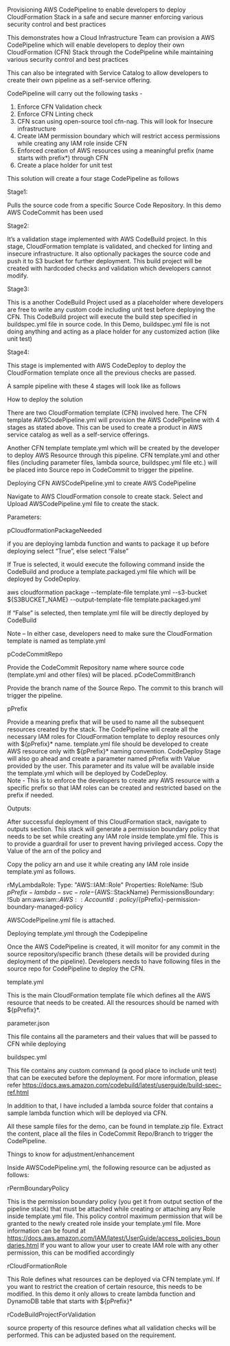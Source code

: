 # 

Provisioning AWS CodePipeline to enable developers to deploy CloudFormation Stack in a safe and secure manner enforcing various security control and best practices



This demonstrates how a Cloud Infrastructure Team can provision a AWS CodePipeline which will enable developers to deploy their own CloudFormation (CFN) Stack through the CodePipeline while maintaining various security control and best practices 

This can also be integrated with Service Catalog to allow developers to create their own pipeline as a self-service offering.  

CodePipeline will carry out the following tasks - 

1.	Enforce CFN Validation check
2.	Enforce CFN Linting check
3.	CFN scan using open-source tool cfn-nag. This will look for Insecure infrastructure
4.	Create IAM permission boundary which will restrict access permissions while creating any IAM role inside CFN
5.	Enforced creation of AWS resources using a meaningful prefix (name starts with prefix*) through CFN
6.	Create a place holder for unit test



This solution will create a four stage CodePipeline as follows 

Stage1: 

Pulls the source code from a specific Source Code Repository. In this demo AWS CodeCommit has been used 

Stage2: 

It’s a validation stage implemented with AWS CodeBuild project. In this stage, CloudFormation template is validated, and checked for linting and insecure infrastructure. It also optionally packages the source code and push it to S3 bucket for further deployment. This build project will be created with hardcoded checks and validation which developers cannot modify. 

Stage3:

This is a another CodeBuild Project used as a placeholder where developers are free to write any custom code including unit test before deploying the CFN. This CodeBuild project will execute the build step specified in buildspec.yml file in source code. In this Demo, buildspec.yml file is not doing anything and acting as a place holder for any customized action (like unit test) 

Stage4:

This stage is implemented with AWS CodeDeploy to deploy the CloudFormation template once all the previous checks are passed. 


A sample pipeline with these 4 stages will look like as follows


 

How to deploy the solution

There are two CloudFormation template (CFN) involved here. The CFN template AWSCodePipeline.yml will provision the AWS CodePipeline with 4 stages as stated above. 
This can be used to create a product in AWS service catalog as well as a self-service offerings.

Another CFN template template.yml which will be created by the developer to deploy AWS Resource through this pipeline. CFN template.yml and other files (including parameter files, lambda source, buildspec.yml file etc.) will be placed into Source repo in CodeCommit to trigger the pipeline. 

Deploying CFN AWSCodePipeline.yml to create AWS CodePipeline

Navigate to AWS CloudFormation console to create stack. Select and Upload AWSCodePipeline.yml file to create the stack.  

Parameters:

pCloudformationPackageNeeded 

if you are deploying lambda function and wants to package it up before deploying select “True”, else select “False”

If True is selected, it would execute the following command inside the CodeBuild and produce a template.packaged.yml file which will be deployed by CodeDeploy.

aws cloudformation package --template-file template.yml --s3-bucket     ${S3BUCKET_NAME} --output-template-file template.packaged.yml

If “False” is selected, then template.yml file will be directly deployed by CodeBuild

Note – In either case, developers need to make sure the CloudFormation template is named as template.yml 


pCodeCommitRepo

Provide the CodeCommit Repository name where source code (template.yml and other files) will be placed.
pCodeCommitBranch

Provide the branch name of the Source Repo. The commit to this branch will trigger the pipeline.

pPrefix

Provide a meaning prefix that will be used to name all the subsequent resources created by the stack. The CodePipeline will create all the necessary IAM roles for CloudFormation template to deploy resources only with ${pPrefix}* name. template.yml file should be developed to create AWS resource only with ${pPrefix}* naming convention.  CodeDeploy Stage will also go ahead and create a parameter named pPrefix with Value provided by the user.  This parameter and its value will be available inside the template.yml which will be deployed by CodeDeploy.  
Note - This is to enforce the developers to create any AWS resource with a specific prefix so that IAM roles can be created and restricted based on the prefix if needed. 


 


Outputs:

After successful deployment of this CloudFormation stack, navigate to outputs section. This stack will generate a permission boundary policy that needs to be set while creating any IAM role inside template.yml file. This is to provide a guardrail for user to prevent having privileged access. Copy the Value of the arn of the policy and   

 




Copy the policy arn and use it while creating any IAM role inside template.yml as follows.

  rMyLambdaRole:
    Type: "AWS::IAM::Role"
    Properties:
      RoleName: !Sub ${pPrefix}-lambda-svc-role-${AWS::StackName}
      PermissionsBoundary: !Sub arn:aws:iam::${AWS::AccountId}:policy/${pPrefix}-permission-boundary-managed-policy
 


AWSCodePipeline.yml file is attached. 

Deploying template.yml through the Codepipeline


Once the AWS CodePipeline is created, it will monitor for any commit in the source repository/specific branch (these details will be provided during deployment of the pipeline). Developers needs to have following files in the source repo for CodePipeline to deploy the CFN.

template.yml 

This is the main CloudFormation template file which defines all the AWS resource that needs to be created. All the resources should be named with ${pPrefix}*. 

parameter.json

This file contains all the parameters and their values that will be passed to CFN while deploying




buildspec.yml
 
This file contains any custom command (a good place to include unit test) that can be executed before the deployment. For more information, please refer https://docs.aws.amazon.com/codebuild/latest/userguide/build-spec-ref.html


In addition to that, I have included a lambda source folder that contains a sample lambda function which will be deployed via CFN.

All these sample files for the demo, can be found in template.zip file. Extract the content, place all the files in CodeCommit Repo/Branch to trigger the CodePipeline.






Things to know for adjustment/enhancement

Inside AWSCodePipeline.yml, the following resource can be adjusted as follows: 

rPermBoundaryPolicy

This is the permission boundary policy (you get it from output section of the pipeline stack) that must be attached while creating or attaching any Role inside template.yml file. 
This policy control maximum permission that will be granted to the newly created role inside your template.yml file. More information can be found at https://docs.aws.amazon.com/IAM/latest/UserGuide/access_policies_boundaries.html
If you want to allow your user to create IAM role with any other permission, this can be modified accordingly

rCloudFormationRole

This Role defines what resources can be deployed via CFN template.yml. If you want to restrict the creation of certain resource, this needs to be modified. In this demo it only allows to create lambda function and DynamoDB table that starts with ${pPrefix}*

rCodeBuildProjectForValidation

source property of this resource defines what all validation checks will be performed. This can be adjusted based on the requirement. 

